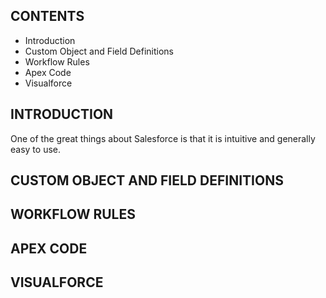 CONTENTS
----------
* Introduction
* Custom Object and Field Definitions
* Workflow Rules
* Apex Code
* Visualforce

INTRODUCTION
------------

One of the great things about Salesforce is that it is intuitive and generally easy to use.

CUSTOM OBJECT AND FIELD DEFINITIONS
-----------------------------------

WORKFLOW RULES
--------------

APEX CODE
---------

VISUALFORCE
-----------